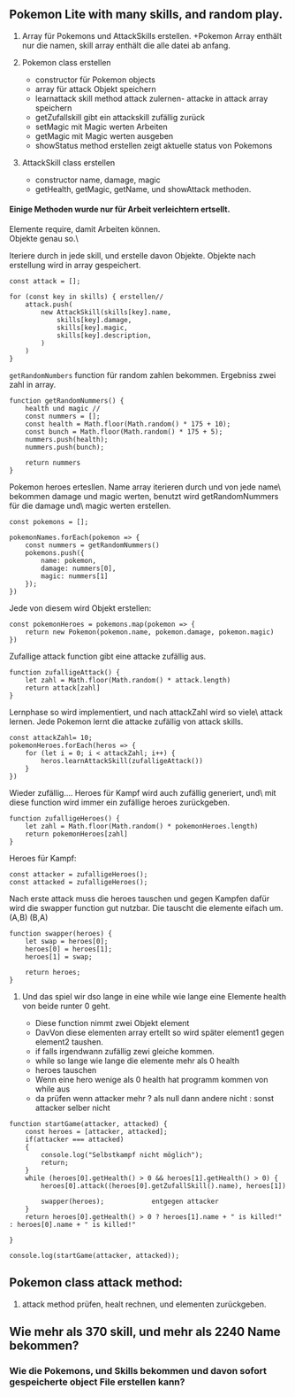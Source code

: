 ## Pokemon Lite with many skills, and random play.

1. Array für Pokemons und AttackSkills erstellen.
        +Pokemon Array enthält nur die namen, skill array enthält die alle datei ab anfang.
2. Pokemon class erstellen  
    * constructor für Pokemon objects
    * array für attack Objekt speichern
    * learnattack skill method attack zulernen- attacke in attack array speichern
    * getZufallskill gibt ein attackskill zufällig zurück
    * setMagic mit Magic werten Arbeiten
    * getMagic mit Magic werten ausgeben
    * showStatus method erstellen zeigt aktuelle status von Pokemons
       
3. AttackSkill class erstellen
    * constructor name, damage, magic
    * getHealth, getMagic, getName, und showAttack methoden.
        
#### Einige Methoden wurde nur für Arbeit verleichtern ertsellt.

Elemente require, damit Arbeiten können.\
Objekte genau so.\ 

Iteriere durch in jede skill, und erstelle davon Objekte. Objekte nach erstellung wird in array gespeichert.
```
const attack = [];

for (const key in skills) { erstellen//
    attack.push(
        new AttackSkill(skills[key].name,
            skills[key].damage,
            skills[key].magic,
            skills[key].description,
        )
    )
}
```
```getRandomNumbers``` function für random zahlen bekommen. Ergebniss zwei zahl in array.
```
function getRandomNummers() {       
    health und magic //
    const nummers = [];
    const health = Math.floor(Math.random() * 175 + 10);
    const bunch = Math.floor(Math.random() * 175 + 5);
    nummers.push(health);
    nummers.push(bunch);

    return nummers
}
```
Pokemon heroes ertesllen. Name array iterieren durch und von jede name\ bekommen damage und magic werten, benutzt wird getRandomNummers für die damage und\ magic werten erstellen.
```
const pokemons = [];                    

pokemonNames.forEach(pokemon => {       
    const nummers = getRandomNummers()  
    pokemons.push({
        name: pokemon,
        damage: nummers[0],
        magic: nummers[1]
    });
})
```
Jede von diesem wird Objekt erstellen:
```
const pokemonHeroes = pokemons.map(pokemon => {    
    return new Pokemon(pokemon.name, pokemon.damage, pokemon.magic)
})
```
Zufallige attack function gibt eine attacke zufällig aus.
```
function zufalligeAttack() {      
    let zahl = Math.floor(Math.random() * attack.length)
    return attack[zahl]
}
```
Lernphase so wird implementiert, und nach attackZahl wird so viele\ attack lernen. Jede Pokemon lernt die attacke zufällig von attack skills.
```
const attackZahl= 10;
pokemonHeroes.forEach(heros => {
    for (let i = 0; i < attackZahl; i++) {
        heros.learnAttackSkill(zufalligeAttack())
    }
})
```
Wieder zufällig.... Heroes für Kampf wird auch zufällig generiert, und\ mit diese function wird immer ein zufällige heroes zurückgeben.
```
function zufalligeHeroes() {
    let zahl = Math.floor(Math.random() * pokemonHeroes.length)
    return pokemonHeroes[zahl]
}
```

Heroes für Kampf:
```
const attacker = zufalligeHeroes();   
const attacked = zufalligeHeroes();

```
Nach erste attack muss die heroes tauschen und gegen Kampfen dafür\
wird die swapper function gut nutzbar. Die tauscht die elemente eifach um. (A,B) (B,A)
```
function swapper(heroes) {
    let swap = heroes[0];
    heroes[0] = heroes[1];
    heroes[1] = swap;

    return heroes;
}
```

1. Und das spiel wir dso lange in eine while wie lange eine Elemente health von beide runter 0 geht.

    * Diese function nimmt zwei Objekt element
    * DavVon diese elementen array ertellt so wird später element1 gegen element2 taushen.
    * if falls irgendwann zufällig zewi gleiche kommen.
    * while so lange wie lange die elemente mehr als 0 health
    * heroes tauschen
    * Wenn eine hero wenige als 0 health hat programm kommen von while aus
    * da prüfen wenn attacker mehr ? als null dann andere nicht : sonst attacker selber nicht
```
function startGame(attacker, attacked) {
    const heroes = [attacker, attacked];  
    if(attacker === attacked)
    {
        console.log("Selbstkampf nicht möglich");
        return;
    }
    while (heroes[0].getHealth() > 0 && heroes[1].getHealth() > 0) {        
        heroes[0].attack((heroes[0].getZufallSkill().name), heroes[1])      

        swapper(heroes);            entgegen attacker
    }
    return heroes[0].getHealth() > 0 ? heroes[1].name + " is killed!" : heroes[0].name + " is killed!" 

}

console.log(startGame(attacker, attacked));
```
## Pokemon class attack method:

1. attack method prüfen, healt rechnen, und elementen zurückgeben.



## Wie mehr als 370 skill, und mehr als 2240 Name bekommen?
### Wie die Pokemons, und Skills bekommen und davon sofort gespeicherte object File erstellen kann?
